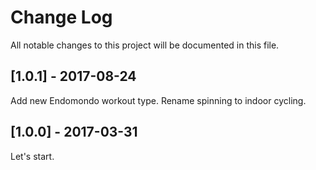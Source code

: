 # Change Log
All notable changes to this project will be documented in this file.

## [1.0.1] - 2017-08-24
Add new Endomondo workout type.
Rename spinning to indoor cycling.

## [1.0.0] - 2017-03-31
Let's start.